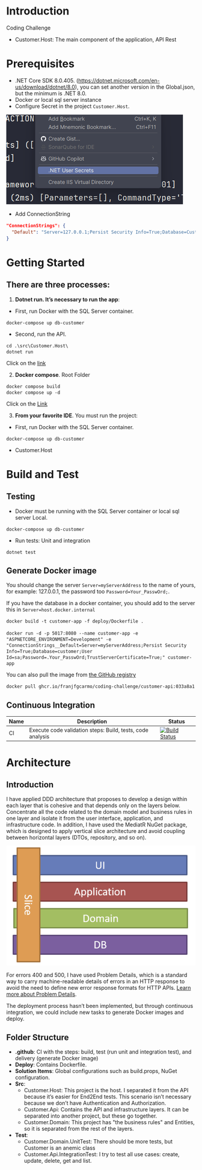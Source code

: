 # Introduction

Coding Challenge

- Customer.Host: The main component of the application, API Rest

# Prerequisites

- .NET Core SDK 8.0.405. (<https://dotnet.microsoft.com/en-us/download/dotnet/8.0>), you can set another version in the Global.json, but the minimum is .NET 8.0.
- Docker or local sql server instance
- Configure Secret in the project `Customer.Host`. 

![img.png](./doc/img.png)

- Add ConnectionString
```json
"ConnectionStrings": {
  "Default": "Server=127.0.0.1;Persist Security Info=True;Database=Customer;User Id=sa;Password=Your_Passw0rd;TrustServerCertificate=True;"
}
```

# Getting Started

## There are three processes:

1. **Dotnet run. It’s necessary to run the app**:

- First, run Docker with the SQL Server container.

```shell
docker-compose up db-customer
```

- Second, run the API.

```shell
cd .\src\Customer.Host\
dotnet run
```

Click on the [link](http://localhost:5107/swagger/index.html)

2. **Docker compose**. Root Folder

```shell
docker compose build
docker compose up -d
```

Click on the [Link](http://localhost:5017/swagger/index.html)

3. **From your favorite IDE**.
   You must run the project:

- First, run Docker with the SQL Server container.

```shell
docker-compose up db-customer
```

- Customer.Host

# Build and Test

## Testing

- Docker must be running with the SQL Server container or local sql server Local.
```shell
docker-compose up db-customer
```
- Run tests: Unit and integration
```shell
dotnet test
```

## Generate Docker image

You should change the server ``Server=myServerAddress`` to the name of yours, for example: 127.0.0.1, the password too ``Password=Your_PasswOrd;``.

If you have the database in a docker container, you should add to the server this  in `Server=host.docker.internal`

```shell
docker build -t customer-app -f deploy/Dockerfile .

docker run -d -p 5017:8080 --name customer-app -e "ASPNETCORE_ENVIRONMENT=Development" -e "ConnectionStrings__Default=Server=myServerAddress;Persist Security Info=True;Database=customer;User Id=sa;Password=.Your_PasswOrd;TrustServerCertificate=True;" customer-app
```

You can also pull the image from [the GitHub registry](https://github.com/franjfgcarmo/coding-challenge/pkgs/container/coding-challenge%2Fcustomer-api)

```shell
docker pull ghcr.io/franjfgcarmo/coding-challenge/customer-api:033a8a1
```

## Continuous Integration

| Name | Description                                                | Status                                                                                                                                                                                                                   |
| ---- | ---------------------------------------------------------- | ------------------------------------------------------------------------------------------------------------------------------------------------------------------------------------------------------------------------ |
| CI   | Execute code validation steps: Build, tests, code analysis | [![Build Status](https://github.com/franjfgcarmo/coding-challenge/actions/workflows/ci.yml/badge.svg)](https://github.com/franjfgcarmo/coding-challenge/actions/workflows/ci.yml) |

# Architecture

## Introduction

I have applied DDD architecture that proposes to develop a design within each layer that is cohesive and that depends only on the layers below. Concentrate all the code related to the domain model and business rules in one layer and isolate it from the user interface, application, and infrastructure code. In addition, I have used the MediatR NuGet package, which is designed to apply vertical slice architecture and avoid coupling between horizontal layers (DTOs, repository, and so on).

![alt text](./doc/image.png)

For errors 400 and 500, I have used Problem Details, which is a standard way to carry machine-readable details of errors in an HTTP response to avoid the need to define new error response formats for HTTP APIs. [Learn more about Problem Details](https://learn.microsoft.com/en-us/dotnet/api/microsoft.aspnetcore.mvc.problemdetails?view=aspnetcore-8.0).

The deployment process hasn’t been implemented, but through continuous integration, we could include new tasks to generate Docker images and deploy.

## Folder Structure

- **.github**: CI with the steps: build, test (run unit and integration test), and delivery (generate Docker image)
- **Deploy**: Contains Dockerfile.
- **Solution Items**: Global configurations such as build.props, NuGet configuration.
- **Src**:
  - Customer.Host: This project is the host. I separated it from the API because it’s easier for End2End tests. This scenario isn’t necessary because we don’t have Authentication and Authorization.
  - Customer.Api: Contains the API and infrastructure layers. It can be separated into another project, but these go together.
  - Customer.Domain: This project has "the business rules" and Entities, so it is separated from the rest of the layers.
- **Test**:
  - Customer.Domain.UnitTest: There should be more tests, but Customer is an anemic class
  - Customer.Api.IntegrationTest: I try to test all use cases: create, update, delete, get and list.
